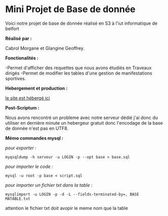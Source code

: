 Mini Projet de Base de donnée 
=============================

Voici notre projet de base de donnée réalisé en S3 à l'iut informatique de belfort

**Réalisé par :**

Cabrol Morgane et Glangine Geoffrey.

**Fonctionalités :**

-Permet d'afficher des requettes que nous avons étudiés en Traveaux dirigés 
-Permet de modifier les tables d'une gestion de manifestations sportives.

**Hebergement et production :**

[le site est hébergé ici](http://kwidz404.esy.es/Mini_projet/index.php) 

**Post-Scriptum :**

Nous avons rencontré un probleme avec notre serveur dédié j'ai donc du utiliser en dernière minute un hebergeur gratuit donc l'encodage de la base de donnée n'est pas en UTF8.

**Mémo commandes mysql :**

*pour exporter :*

    myqsqldump -h serveur -u LOGIN -p --opt base > base.sql

*pour importer le code :*

    mysql -u root -p base < script.sql

*pour importer un fichier txt dans la table :*

    mysqlimport -u LOGIN -p -d -L --fields-terminated-by=, BASE MATABLE.txt 
attention le fichier txt doit avopir le meme nom que la table



 
 
